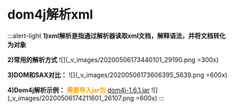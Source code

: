 # dom4j解析xml
:::alert-light
**1)xml解析是指通过解析器读取xml文档，解释语法，并将文档转化为对象**    

**2)常用的解析方式**
![](_v_images/20200506173440101_29190.png =300x)  

**3)DOM和SAX对比：**
![](_v_images/20200506173606395_5639.png =600x)  

**4)Dom4j解析示例：**
<font color=orange>**需要导入jar包**</font>
[dom4j-1.6.1.jar](_v_attachments/20200506174443052_14116/dom4j-1.6.1.jar)
![](_v_images/20200506174211601_26107.png =600x)
:::